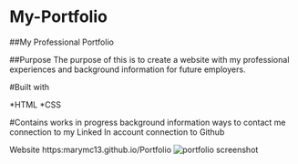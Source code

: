# My-Portfolio

##My Professional Portfolio

##Purpose
The purpose of this is to create a website with my professional experiences and background information for future employers.

#Built with

*HTML
*CSS

#Contains
works in progress
background information
ways to contact me
connection to my Linked In account
connection to Github

Website
https:marymc13.github.io/Portfolio
![portfolio screenshot](https://user-images.githubusercontent.com/106170920/175457916-93b5faab-c893-4297-a1b9-6e928bc587ad.png)
